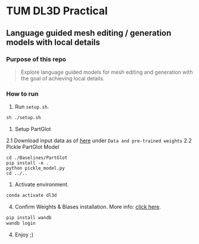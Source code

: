 # TUM DL3D Practical
## Language guided mesh editing / generation models with local details

### Purpose of this repo

> Explore language guided models for mesh editing and generation with the goal of achieving local details. 

### How to run

1. Run `setup.sh`.

```bash
sh ./setup.sh
```

1. Setup PartGlot 

2.1 Download input data as of [here](Baselines/PartGlot/README.md) under `Data and pre-trained weights`
2.2 Pickle PartGlot Model

```
cd ./Baselines/PartGlot
pip install -e .
python pickle_model.py
cd ../..
```

1. Activate environment.

```bash
conda activate dl3d
```

4. Confirm Weights & Biases installation. More info: [click here](https://wandb.ai/quickstart/pytorch).

```bash
pip install wandb
wandb login
```

4. Enjoy ;)

